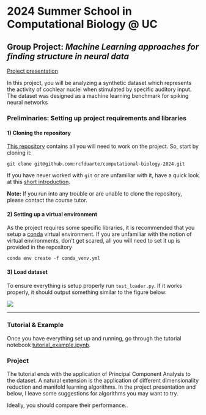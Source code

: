 # 2024 Summer School in Computational Biology @ UC

## Group Project: *Machine Learning approaches for finding structure in neural data*
[Project presentation](https://slides.com/renatocfduarte/cnc-template-be532f?token=L8bFFxRC)

In this project, you will be analyzing a synthetic dataset which represents the activity of cochlear nuclei when stimulated by
specific auditory input. The dataset was designed as a machine learning benchmark for spiking neural networks



### **Preliminaries:** Setting up project requirements and libraries

#### 1) Cloning the repository
[This repository](https://github.com/rcfduarte/computational-biology-2024) contains all you will need to work on the project. So, start by cloning it:
```shell
git clone git@github.com:rcfduarte/computational-biology-2024.git
```

If you have never worked with `git` or are unfamiliar with it, have a quick look at this [short introduction](https://docs.github.com/en/get-started/getting-started-with-git/set-up-git).

**Note:** If you run into any trouble or are unable to clone the repository, please contact the course tutor.


#### 2) Setting up a virtual environment
As the project requires some specific libraries, it is recommended that you setup a [conda](https://docs.anaconda.com/) virtual environment. If you are
unfamiliar with the notion of virtual environments, don't get scared, all you will need to set it up is provided in the repository

```shell
conda env create -f conda_venv.yml
```


#### 3) Load dataset
To ensure everything is setup properly run `test_loader.py`. If it works properly, it should output something similar to the figure below:

![](./plots/sample.png)

---

### Tutorial & Example

Once you have everything set up and running, go through the tutorial notebook [tutorial_example.ipynb](tutorial_example.ipynb).

### Project

The tutorial ends with the application of Principal Component Analysis to the dataset. A natural extension is the application
of different dimensionality reduction and manifold learning algorithms.
In the project presentation and below, I leave some suggestions for algorithms you may want to try.

Ideally, you should compare their performance..